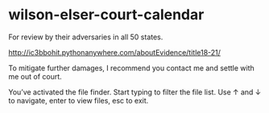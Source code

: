 # wilson-elser-court-calendar
For review by their adversaries in all 50 states.


http://ic3bbohit.pythonanywhere.com/aboutEvidence/title18-21/


To mitigate further damages, I recommend you contact me and settle with me out of court.

You’ve activated the file finder. Start typing to filter the file list. Use ↑ and ↓ to navigate, enter to view files, esc to exit.


